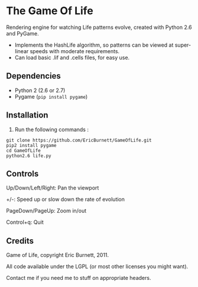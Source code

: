 # The Game Of Life

Rendering engine for watching Life patterns evolve, created with Python 2.6 and
PyGame.

* Implements the HashLife algorithm, so patterns can be viewed at super-linear
speeds with moderate requirements.
* Can load basic .lif and .cells files, for easy use.

## Dependencies
* Python 2 (2.6 or 2.7)
* Pygame (`pip install pygame`)

## Installation
1. Run the following commands :
```
git clone https://github.com/EricBurnett/GameOfLife.git
pip2 install pygame
cd GameOfLife
python2.6 life.py
```

## Controls

Up/Down/Left/Right: Pan the viewport

+/-: Speed up or slow down the rate of evolution

PageDown/PageUp: Zoom in/out

Control+q: Quit

## Credits

Game of Life, copyright Eric Burnett, 2011.

All code available under the LGPL (or most other licenses you might want).

Contact me if you need me to stuff on appropriate headers.
